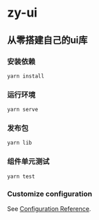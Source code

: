 # zy-ui

## 从零搭建自己的ui库

### 安装依赖
```
yarn install
```

### 运行环境
```
yarn serve
```

### 发布包
```
yarn lib
```

### 组件单元测试
```
yarn test
```

### Customize configuration
See [Configuration Reference](https://cli.vuejs.org/config/).
